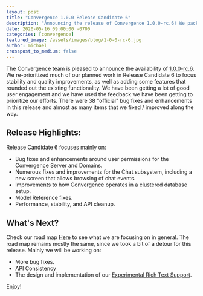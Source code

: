 ```yaml
---
layout: post
title: "Convergence 1.0.0 Release Candidate 6"
description: "Announcing the release of Convergence 1.0.0-rc.6! We packed over 38 fixes and improvements into this important release."
date: 2020-05-16 09:00:00 -0700
categories: [convergence]
featured_image: /assets/images/blog/1-0-0-rc-6.jpg
author: michael
crosspost_to_medium: false
---
```

The Convergence team is pleased to announce the availability of [1.0.0-rc.6](https://github.com/convergencelabs/convergence-project/wiki/CHANGELOG#100-rc5-may-16-2020). We re-prioritized much of our planned work in Release Candidate 6 to focus stability and quality improvements, as well as adding some features that rounded out the existing functionality. We have been getting a lot of good user engagement and we have used the feedback we have been getting to prioritize our efforts. There were 38 "official" bug fixes and enhancements in this release and almost as many items that we fixed / improved along the way.

## Release Highlights:
Release Candidate 6 focuses mainly on:

* Bug fixes and enhancements around user permissions for the Convergence Server and Domains.
* Numerous fixes and improvements for the Chat subsystem, including a new screen that allows browsing of chat events.
* Improvements to how Convergence operates in a clustered database setup.
* Model Reference fixes.
* Performance, stability, and API cleanup.

## What's Next?
Check our road map [Here](https://github.com/convergencelabs/convergence-project/wiki/Convergence-Road-Map) to see what we are focusing on in general.  The road map remains mostly the same, since we took a bit of a detour for this release. Mainly we will be working on:

* More bug fixes.
* API Consistency
* The design and implementation of our [Experimental Rich Text Support](https://github.com/convergencelabs/convergence-project/issues/37).

Enjoy!